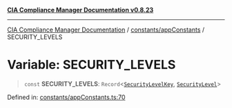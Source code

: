 [**CIA Compliance Manager Documentation v0.8.23**](../../../README.md)

***

[CIA Compliance Manager Documentation](../../../modules.md) / [constants/appConstants](../README.md) / SECURITY\_LEVELS

# Variable: SECURITY\_LEVELS

> `const` **SECURITY\_LEVELS**: `Record`\<[`SecurityLevelKey`](../type-aliases/SecurityLevelKey.md), [`SecurityLevel`](../../../types/cia/type-aliases/SecurityLevel.md)\>

Defined in: [constants/appConstants.ts:70](https://github.com/Hack23/cia-compliance-manager/blob/55488ba3ac0003e4435eb3634b6ab6e9b8b05a9b/src/constants/appConstants.ts#L70)

